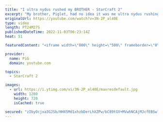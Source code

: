 ```yaml
---
title: "I ultra nydus rushed my BROTHER - StarCraft 2"
excerpt: "My brother, Piglet, had no idea it was me ultra nydus rushing him :D Turned into a pretty fun game in the end! -- 🐷 Main Channel: https://www.youtube.com/user/PiGstarcraft 🐷 Second Channel for Learning StarCraft 2: https://www.youtube.com/c/PiGRandom -- 🐷 Watch live at https://www.twitch.tv/x5_pig"
originalUrl: https://youtube.com/watch?v=3N-2P_al40E
type: video
length: PT24M27S
publishedDateTime: 2022-11-03T06:23:14Z
heat: 51

featuredContent: "<iframe width=\"800\" height=\"500\" frameborder=\"0\" src=\"https://www.youtube.com/embed/3N-2P_al40E\" allow=\"accelerometer; autoplay; encrypted-media; gyroscope; picture-in-picture\" allowfullscreen></iframe>"

provider:
  name: PiG
  domain: youtube.com

topics:
  - StarCraft 2

images:
  - url: https://i.ytimg.com/vi/3N-2P_al40E/maxresdefault.jpg
    width: 1280
    height: 720
    isCached: true

secured: "zIbyOcjxa3GJSb/HHX5Md1xhzbDerLhXZPw/bC89tGV+MVwhNCAjMJcfEBSwlAO+2B81xvMbxvmXOKEm4NybZWoiVrPiaKo/mhXuMmOGk2mEax2C3rBbdxmsT0HeWkznbXb+4E1OHcyTp6wTzPysfPI/nGrjkRPcGgxTDuYB+03mwo18jHBewCJ81/5qFlUdh6R7J2HML1PUSE20BjWV4VwfFv/saqo6xh+neUEDKM8rvvgs285c3nz9gA4cELu9DHQzpNx6h4cOThTUcRm2yLdgch3xAEk08Jz8DKcf0tKf0RJ8skeR8kDj/h3RhgkcMnn0+r1MoBUQpa2pZaryo6kSRGp9dAePgTJVvUycS4CPBd11IN5t7bpcDcz9zKVH/1JXboiW8MREXT7Kuv+wbo94Utya7G82LP4T8YNBZTk=;B322Dx9pGWWuW9W3AU9HVw=="
---
```


